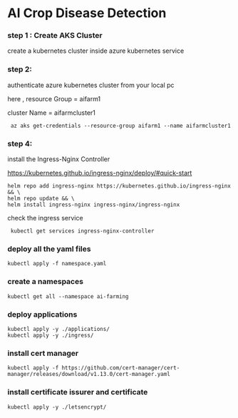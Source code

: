 # AI Crop Disease Detection

### step 1 : Create AKS Cluster

create a kubernetes cluster inside azure kubernetes  service 

### step 2:

authenticate azure kubernetes cluster from your local pc 

here , resource Group = aifarm1

cluster Name = aifarmcluster1

```
 az aks get-credentials --resource-group aifarm1 --name aifarmcluster1
```

### step 4:

install the Ingress-Nginx Controller

https://kubernetes.github.io/ingress-nginx/deploy/#quick-start

```
helm repo add ingress-nginx https://kubernetes.github.io/ingress-nginx && \
helm repo update && \
helm install ingress-nginx ingress-nginx/ingress-nginx
```

check the ingress service 

```
 kubectl get services ingress-nginx-controller
```


### deploy all the yaml files

```
kubectl apply -f namespace.yaml

```
### create a namespaces
```
kubectl get all --namespace ai-farming

```
### deploy applications 
```
kubectl apply -y ./applications/
kubectl apply -y ./ingress/

```
### install cert manager
```
kubectl apply -f https://github.com/cert-manager/cert-manager/releases/download/v1.13.0/cert-manager.yaml
```
### install certificate issurer and certificate
```
kubectl apply -y ./letsencrypt/
```
